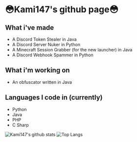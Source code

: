 <h1>😳Kami147's github page😳</h1>

<h2>What i've made</h2>
<ul>
  <li>A Discord Token Stealer in Java</li>
  <li>A Discord Server Nuker in Python</li>
  <li>A Minecraft Session Grabber (for the new launcher) in Java</li>
  <li>A Discord Webhook Spammer in Python</li>
</ul>
<h2>What i'm working on</h2>
<ul>
  <li>An obfuscator written in Java</li>
</ul>
<h2>Languages I code in (currently)</h2>
<ul>
  <li>Python</li>
  <li>Java</li>
  <li>PHP</li>
  <li>C Sharp</li>
</ul>

![Kami147's github stats](https://github-readme-stats.vercel.app/api?username=Kami147&show_icons=true)
![Top Langs](https://github-readme-stats.vercel.app/api/top-langs/?username=Kami147)
